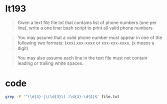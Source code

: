 # lt193
> Given a text file file.txt that contains list of phone numbers (one per line), write a one liner bash script to print all valid phone numbers.

> You may assume that a valid phone number must appear in one of the following two formats: (xxx) xxx-xxxx or xxx-xxx-xxxx. (x means a digit)

> You may also assume each line in the text file must not contain leading or trailing white spaces.

# code
```bash
grep -P '^(\d{3}-|\(\d{3}\) )\d{3}-\d{4}$' file.txt
```